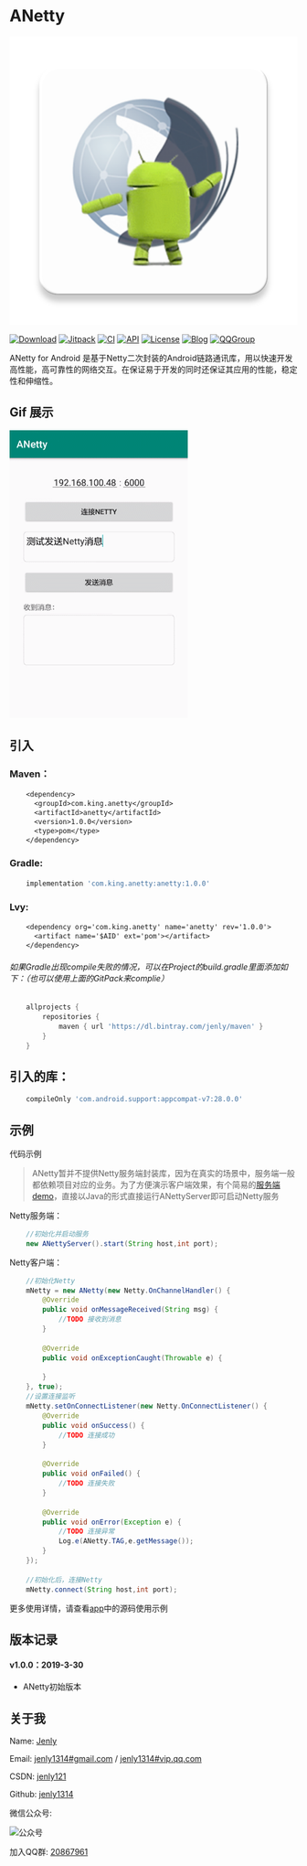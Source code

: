 # ANetty

![Image](app/src/main/ic_launcher-web.png)

[![Download](https://img.shields.io/badge/download-App-blue.svg)](https://raw.githubusercontent.com/jenly1314/ANetty/master/app/release/app-release.apk)
[![Jitpack](https://jitpack.io/v/jenly1314/ANetty.svg)](https://jitpack.io/#jenly1314/ANetty)
[![CI](https://travis-ci.org/jenly1314/ANetty.svg?branch=master)](https://travis-ci.org/jenly1314/ANetty)
[![API](https://img.shields.io/badge/API-16%2B-blue.svg?style=flat)](https://android-arsenal.com/api?level=16)
[![License](https://img.shields.io/badge/license-Apche%202.0-blue.svg)](http://www.apache.org/licenses/LICENSE-2.0)
[![Blog](https://img.shields.io/badge/blog-Jenly-9933CC.svg)](http://blog.csdn.net/jenly121)
[![QQGroup](https://img.shields.io/badge/QQGroup-20867961-blue.svg)](http://shang.qq.com/wpa/qunwpa?idkey=8fcc6a2f88552ea44b1411582c94fd124f7bb3ec227e2a400dbbfaad3dc2f5ad)

ANetty for Android 是基于Netty二次封装的Android链路通讯库，用以快速开发高性能，高可靠性的网络交互。在保证易于开发的同时还保证其应用的性能，稳定性和伸缩性。


## Gif 展示
![Image](GIF.gif)


## 引入

### Maven：
```maven
    <dependency>
      <groupId>com.king.anetty</groupId>
      <artifactId>anetty</artifactId>
      <version>1.0.0</version>
      <type>pom</type>
    </dependency>
```
### Gradle:
```gradle
    implementation 'com.king.anetty:anetty:1.0.0'
```
### Lvy:
```lvy
    <dependency org='com.king.anetty' name='anetty' rev='1.0.0'>
      <artifact name='$AID' ext='pom'></artifact>
    </dependency>
```

###### 如果Gradle出现compile失败的情况，可以在Project的build.gradle里面添加如下：（也可以使用上面的GitPack来complie）
```gradle
    allprojects {
        repositories {
            maven { url 'https://dl.bintray.com/jenly/maven' }
        }
    }
```

## 引入的库：
```gradle
    compileOnly 'com.android.support:appcompat-v7:28.0.0'
```

## 示例

代码示例

> ANetty暂并不提供Netty服务端封装库，因为在真实的场景中，服务端一般都依赖项目对应的业务。为了方便演示客户端效果，有个简易的[服务端demo](server)，直接以Java的形式直接运行ANettyServer即可启动Netty服务

Netty服务端：
```Java
    //初始化并启动服务
    new ANettyServer().start(String host,int port);
```

Netty客户端：
```Java
    //初始化Netty
    mNetty = new ANetty(new Netty.OnChannelHandler() {
        @Override
        public void onMessageReceived(String msg) {
            //TODO 接收到消息
        }

        @Override
        public void onExceptionCaught(Throwable e) {

        }
    }, true);
    //设置连接监听
    mNetty.setOnConnectListener(new Netty.OnConnectListener() {
        @Override
        public void onSuccess() {
            //TODO 连接成功
        }

        @Override
        public void onFailed() {
            //TODO 连接失败
        }

        @Override
        public void onError(Exception e) {
            //TODO 连接异常
            Log.e(ANetty.TAG,e.getMessage());
        }
    });

    //初始化后，连接Netty
    mNetty.connect(String host,int port);

```

更多使用详情，请查看[app](app)中的源码使用示例

## 版本记录

#### v1.0.0：2019-3-30
*  ANetty初始版本


## 关于我
   Name: <a title="关于作者" href="https://about.me/jenly1314" target="_blank">Jenly</a>

   Email: <a title="欢迎邮件与我交流" href="mailto:jenly1314@gmail.com" target="_blank">jenly1314#gmail.com</a> / <a title="给我发邮件" href="mailto:jenly1314@vip.qq.com" target="_blank">jenly1314#vip.qq.com</a>

   CSDN: <a title="CSDN博客" href="http://blog.csdn.net/jenly121" target="_blank">jenly121</a>

   Github: <a title="Github开源项目" href="https://github.com/jenly1314" target="_blank">jenly1314</a>

   微信公众号:

   ![公众号](http://olambmg9j.bkt.clouddn.com/jenly666.jpg)

   加入QQ群: <a title="点击加入QQ群" href="http://shang.qq.com/wpa/qunwpa?idkey=8fcc6a2f88552ea44b1411582c94fd124f7bb3ec227e2a400dbbfaad3dc2f5ad" target="_blank">20867961</a>
